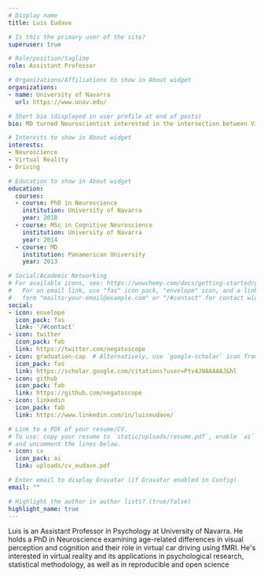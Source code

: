 ```yaml
---
# Display name
title: Luis Eudave

# Is this the primary user of the site?
superuser: true

# Role/position/tagline
role: Assistant Professor

# Organizations/Affiliations to show in About widget
organizations:
- name: University of Navarra
  url: https://www.unav.edu/

# Short bio (displayed in user profile at end of posts)
bio: MD turned Neuroscientist interested in the intersection between Virtual Reality and Neuroscience, Driving and Open Science.

# Interests to show in About widget
interests:
- Neuroscience
- Virtual Reality
- Driving

# Education to show in About widget
education:
  courses:
  - course: PhD in Neuroscience
    institution: University of Navarra
    year: 2018
  - course: MSc in Cognitive Neuroscience
    institution: University of Navarra
    year: 2014
  - course: MD 
    institution: Panamerican University
    year: 2013

# Social/Academic Networking
# For available icons, see: https://wowchemy.com/docs/getting-started/page-builder/#icons
#   For an email link, use "fas" icon pack, "envelope" icon, and a link in the
#   form "mailto:your-email@example.com" or "/#contact" for contact widget.
social:
- icon: envelope
  icon_pack: fas
  link: '/#contact'
- icon: twitter
  icon_pack: fab
  link: https://twitter.com/negatoscope
- icon: graduation-cap  # Alternatively, use `google-scholar` icon from `ai` icon pack
  icon_pack: fas
  link: https://scholar.google.com/citations?user=Ptv4JN8AAAAJ&hl
- icon: github
  icon_pack: fab
  link: https://github.com/negatoscope
- icon: linkedin
  icon_pack: fab
  link: https://www.linkedin.com/in/luiseudave/

# Link to a PDF of your resume/CV.
# To use: copy your resume to `static/uploads/resume.pdf`, enable `ai` icons in `params.toml`, 
# and uncomment the lines below.
- icon: cv
  icon_pack: ai
  link: uploads/cv_eudave.pdf

# Enter email to display Gravatar (if Gravatar enabled in Config)
email: ""

# Highlight the author in author lists? (true/false)
highlight_name: true
---
```


Luis is an Assistant Professor in Psychology at University of Navarra. He holds a PhD in Neuroscience examining age-related differences in visual perception and cognition and their role in virtual car driving using fMRI. He's interested in
virtual reality and its applications in psychological research, statistical methodology, as well as in reproducible and open science

<!-- {{< icon name="download" pack="fas" >}} Download my {{< staticref "uploads/cv_eudave.pdf" "newtab" >}}resumé{{< /staticref >}}. -->
